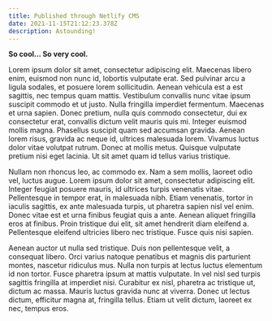 ```yaml
---
title: Published through Netlify CMS
date: 2021-11-15T21:12:23.378Z
description: Astounding!
---
```

**So cool... So very cool.** 

Lorem ipsum dolor sit amet, consectetur adipiscing elit. Maecenas libero enim, euismod non nunc id, lobortis vulputate erat. Sed pulvinar arcu a ligula sodales, et posuere lorem sollicitudin. Aenean vehicula est a est sagittis, nec tempus quam mattis. Vestibulum convallis nunc vitae ipsum suscipit commodo et ut justo. Nulla fringilla imperdiet fermentum. Maecenas et urna sapien. Donec pretium, nulla quis commodo consectetur, dui ex consectetur erat, convallis dictum velit mauris quis mi. Integer euismod mollis magna. Phasellus suscipit quam sed accumsan gravida. Aenean lorem risus, gravida ac neque id, ultrices malesuada lorem. Vivamus luctus dolor vitae volutpat rutrum. Donec at mollis metus. Quisque vulputate pretium nisi eget lacinia. Ut sit amet quam id tellus varius tristique.

Nullam non rhoncus leo, ac commodo ex. Nam a sem mollis, laoreet odio vel, luctus augue. Lorem ipsum dolor sit amet, consectetur adipiscing elit. Integer feugiat posuere mauris, id ultrices turpis venenatis vitae. Pellentesque in tempor erat, in malesuada nibh. Etiam venenatis, tortor in iaculis sagittis, ex ante malesuada turpis, ut pharetra sapien nisl vel enim. Donec vitae est et urna finibus feugiat quis a ante. Aenean aliquet fringilla eros at finibus. Proin tristique dui elit, sit amet hendrerit diam eleifend a. Pellentesque eleifend ultricies libero nec tristique. Fusce quis nisi sapien.

Aenean auctor ut nulla sed tristique. Duis non pellentesque velit, a consequat libero. Orci varius natoque penatibus et magnis dis parturient montes, nascetur ridiculus mus. Nulla non turpis at lectus luctus elementum id non tortor. Fusce pharetra ipsum at mattis vulputate. In vel nisl sed turpis sagittis fringilla at imperdiet nisi. Curabitur ex nisl, pharetra ac tristique ut, dictum ac massa. Mauris luctus gravida nunc at viverra. Donec ut lectus dictum, efficitur magna at, fringilla tellus. Etiam ut velit dictum, laoreet ex nec, tempus eros.
